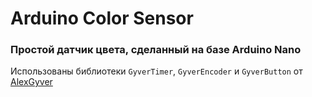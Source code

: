 # Arduino Color Sensor
### Простой датчик цвета, сделанный на базе Arduino Nano

Использованы библиотеки `GyverTimer`, `GyverEncoder` и `GyverButton` от [AlexGyver](https://github.com/AlexGyver)